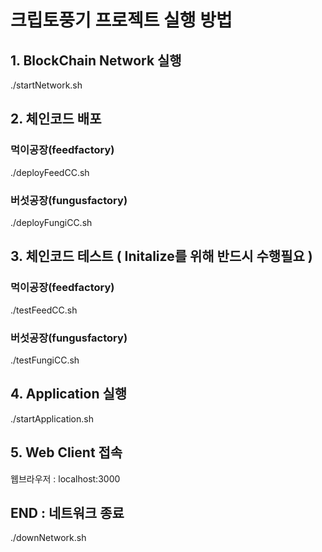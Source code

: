 # 크립토풍기 프로젝트 실행 방법

## 1. BlockChain Network 실행

./startNetwork.sh

## 2. 체인코드 배포
### 먹이공장(feedfactory)
./deployFeedCC.sh 

### 버섯공장(fungusfactory)
./deployFungiCC.sh

## 3. 체인코드 테스트 ( Initalize를 위해 반드시 수행필요 )
### 먹이공장(feedfactory)
./testFeedCC.sh

### 버섯공장(fungusfactory)
./testFungiCC.sh

## 4. Application 실행
./startApplication.sh

## 5. Web Client 접속
웹브라우저 : localhost:3000

## END : 네트워크 종료
./downNetwork.sh